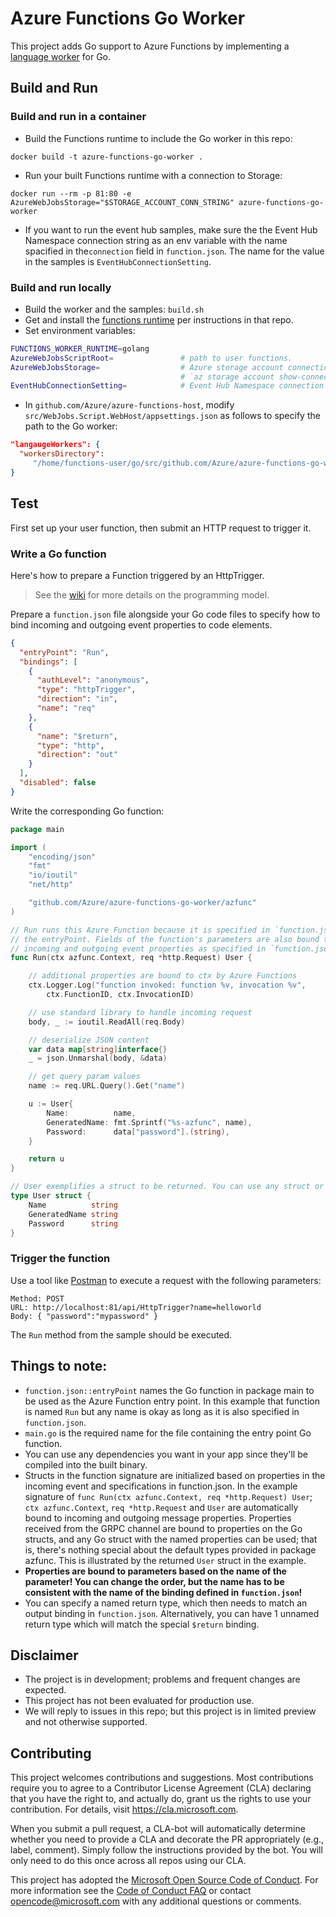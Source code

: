 # Azure Functions Go Worker

This project adds Go support to Azure Functions by implementing a [language
worker][] for Go.

[language worker]: https://github.com/Azure/azure-functions-host/wiki/Language-Extensibility

## Build and Run

### Build and run in a container

- Build the Functions runtime to include the Go worker in this repo:

`docker build -t azure-functions-go-worker .`

- Run your built Functions runtime with a connection to Storage:

`docker run --rm -p 81:80 -e AzureWebJobsStorage="$STORAGE_ACCOUNT_CONN_STRING" azure-functions-go-worker`

- If you want to run the event hub samples, make sure the the Event Hub Namespace connection string as an env variable with the name spacified in the`connection` field in `function.json`. The name for the value in the samples is `EventHubConnectionSetting`.

### Build and run locally

- Build the worker and the samples: `build.sh`
- Get and install the [functions runtime](https://github.com/Azure/azure-functions-host)
  per instructions in that repo.
- Set environment variables:

```bash
FUNCTIONS_WORKER_RUNTIME=golang
AzureWebJobsScriptRoot=               # path to user functions.
AzureWebJobsStorage=                  # Azure storage account connection string from
                                      # `az storage account show-connection-string`
EventHubConnectionSetting=            # Event Hub Namespace connection string.
```

- In `github.com/Azure/azure-functions-host`, modify
  `src/WebJobs.Script.WebHost/appsettings.json` as follows to specify the
  path to the Go worker:

```json
"langaugeWorkers": {
  "workersDirectory":
     "/home/functions-user/go/src/github.com/Azure/azure-functions-go-worker/workers"
}
```

## Test

First set up your user function, then submit an HTTP request to trigger it.

### Write a Go function

Here's how to prepare a Function triggered by an HttpTrigger.

> See the [wiki](https://github.com/Azure/azure-functions-go-worker/wiki) for
> more details on the programming model.

Prepare a `function.json` file alongside your Go code files to specify how to
bind incoming and outgoing event properties to code elements.

```json
{
  "entryPoint": "Run",
  "bindings": [
    {
      "authLevel": "anonymous",
      "type": "httpTrigger",
      "direction": "in",
      "name": "req"
    },
    {
      "name": "$return",
      "type": "http",
      "direction": "out"
    }
  ],
  "disabled": false
}
```

Write the corresponding Go function:

```go
package main

import (
	"encoding/json"
	"fmt"
	"io/ioutil"
	"net/http"

	"github.com/Azure/azure-functions-go-worker/azfunc"
)

// Run runs this Azure Function because it is specified in `function.json` as
// the entryPoint. Fields of the function's parameters are also bound to
// incoming and outgoing event properties as specified in `function.json`.
func Run(ctx azfunc.Context, req *http.Request) User {

	// additional properties are bound to ctx by Azure Functions
	ctx.Logger.Log("function invoked: function %v, invocation %v",
		ctx.FunctionID, ctx.InvocationID)

	// use standard library to handle incoming request
	body, _ := ioutil.ReadAll(req.Body)

	// deserialize JSON content
	var data map[string]interface{}
	_ = json.Unmarshal(body, &data)

	// get query param values
	name := req.URL.Query().Get("name")

	u := User{
		Name:          name,
		GeneratedName: fmt.Sprintf("%s-azfunc", name),
		Password:      data["password"].(string),
	}

	return u
}

// User exemplifies a struct to be returned. You can use any struct or *struct.
type User struct {
	Name          string
	GeneratedName string
	Password      string
}
```

### Trigger the function

Use a tool like [Postman](https://www.getpostman.com/apps) to execute a request
with the following parameters:

```
Method: POST
URL: http://localhost:81/api/HttpTrigger?name=helloworld
Body: { "password":"mypassword" }
```

The `Run` method from the sample should be executed.

## Things to note:

- `function.json::entryPoint` names the Go function in package main to be used
  as the Azure Function entry point. In this example that function is named
  `Run` but any name is okay as long as it is also specified in
  `function.json`.
- `main.go` is the required name for the file containing the entry point Go
  function.
- You can use any dependencies you want in your app since they'll be compiled
  into the built binary.
- Structs in the function signature are initialized based on properties in the
  incoming event and specifications in function.json. In the example
  signature of `func Run(ctx azfunc.Context, req *http.Request) User`; `ctx azfunc.Context`, `req *http.Request` and `User` are automatically bound to
  incoming and outgoing message properties. Properties received from the GRPC
  channel are bound to properties on the Go structs, and any Go struct
  with the named properties can be used; that is, there's nothing special about
  the default types provided in package azfunc. This is illustrated by the
  returned `User` struct in the example.
- **Properties are bound to parameters based on the name of the parameter! You
  can change the order, but the name has to be consistent with the name of the
  binding defined in `function.json`!**
- You can specify a named return type, which then needs to match an output
  binding in `function.json`. Alternatively, you can have 1 unnamed return type
  which will match the special `$return` binding.

## Disclaimer

- The project is in development; problems and frequent changes are expected.
- This project has not been evaluated for production use.
- We will reply to issues in this repo; but this project is in limited preview
  and not otherwise supported.

## Contributing

This project welcomes contributions and suggestions. Most contributions require
you to agree to a Contributor License Agreement (CLA) declaring that you have
the right to, and actually do, grant us the rights to use your contribution.
For details, visit https://cla.microsoft.com.

When you submit a pull request, a CLA-bot will automatically determine whether
you need to provide a CLA and decorate the PR appropriately (e.g., label,
comment). Simply follow the instructions provided by the bot. You will only
need to do this once across all repos using our CLA.

This project has adopted the [Microsoft Open Source Code of
Conduct](https://opensource.microsoft.com/codeofconduct/). For more
information see the [Code of Conduct
FAQ](https://opensource.microsoft.com/codeofconduct/faq/) or contact
[opencode@microsoft.com](mailto:opencode@microsoft.com) with any additional
questions or comments.
